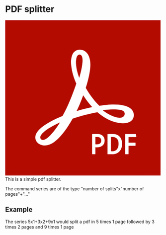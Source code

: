 # PDF splitter
<img src="images/pdf.png" width="500px"></img>
This is a simple pdf splitter.

The command series are of the type "number of splits"x"number of pages"+"..."

## Example

The series 5x1+3x2+9x1 would split a pdf in 5 times 1 page followed by 3 times 2 pages and 9 times 1 page




